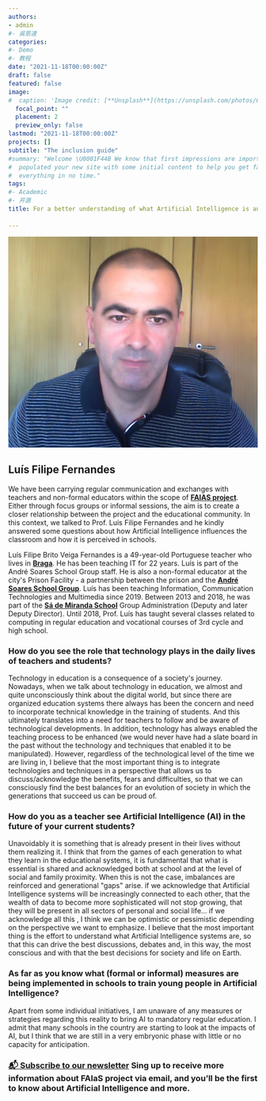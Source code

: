 ```yaml
---
authors:
- admin
#- 吳恩達
categories:
#- Demo
#- 教程
date: "2021-11-18T00:00:00Z"
draft: false
featured: false
image:
#  caption: 'Image credit: [**Unsplash**](https://unsplash.com/photos/CpkOjOcXdUY)'
  focal_point: ""
  placement: 2
  preview_only: false
lastmod: "2021-11-18T00:00:00Z"
projects: []
subtitle: "The inclusion guide"
#summary: "Welcome \U0001F44B We know that first impressions are important, so we've
#  populated your new site with some initial content to help you get familiar with
#  everything in no time."
tags:
#- Academic
#- 开源
title: For a better understanding of what Artificial Intelligence is and how it can be used (or misused) in education and training

---
```


![](Filipephoto.jpg)

## Luís Filipe Fernandes

We have been carrying  regular communication and exchanges with  teachers and non-formal educators within the scope of [**FAIAS project**](https://fosteringai.github.io/).
Either through focus groups or informal sessions, the aim is to create a closer relationship between the project and the educational community.
In this context, we talked to  Prof. Luis Filipe Fernandes and he kindly answered  some questions about how Artificial Intelligence influences the classroom and how it is perceived in schools.
 
Luís Filipe Brito Veiga Fernandes is a 49-year-old Portuguese teacher who lives in [**Braga**](https://www.cm-braga.pt/en). He has been teaching IT for 22 years. Luís is part of the André Soares School Group staff. He is also a non-formal educator at the city's Prison Facility - a partnership between the prison and the [**André Soares School Group**](https://www.aeandresoares.pt/).
Luís has been teaching Information, Communication Technologies and Multimedia since 2019. Between 2013 and 2018, he was part of the [**Sá de Miranda School**](https://www.colegiosademiranda.com/) Group Administration (Deputy and later Deputy Director). Until 2018, Prof. Luís has taught several classes related to computing in regular education and vocational courses of 3rd cycle and high school.
 
### How do you see the role that technology plays in  the daily lives of teachers and students?


Technology in education is a consequence of a society's journey.
Nowadays, when we talk about technology in education, we  almost and quite unconsciously think about the digital world, but since there are organized education systems there always has been the concern and need to incorporate technical knowledge in the training of students. And this ultimately translates into a need for teachers to follow and be aware of technological developments. In addition, technology has always enabled the teaching process to be enhanced (we would never have had a slate board in the past without the technology and techniques that enabled it to be manipulated).
However, regardless of the technological level of the time we are living in, I believe that the most important thing is to integrate technologies and techniques in a perspective that allows us to discuss/acknowledge the   benefits, fears and difficulties, so that we can consciously find the best balances for an evolution of society in which the generations that succeed us can be proud of.

 
### How do you as a teacher see Artificial Intelligence (AI) in the future of your current students?

Unavoidably it is  something that is already present in their lives without them realizing it. I think that from the games of each generation to what they learn in the educational systems, it is fundamental that what is essential is shared and acknowledged  both at school and at the level of social and family proximity. When this is not the case, imbalances are reinforced and generational "gaps" arise.
if we acknowledge that Artificial Intelligence systems will be increasingly connected to each other, that the wealth of data to become more sophisticated will not stop growing, that they will be present in all sectors of personal and social life... if we acknowledge  all this , I think we can be optimistic or pessimistic depending on the perspective we want to emphasize. I believe that the most important thing is the effort to understand what Artificial Intelligence systems are, so that this can drive the best discussions, debates and, in this way, the most conscious and with that  the best decisions for society and life on Earth.


 

### As far as you know what (formal or informal) measures are being implemented in schools to train young people in Artificial Intelligence?

Apart from some individual initiatives, I am unaware of any measures or strategies regarding this reality to bring AI to mandatory regular education. I admit that many schools in the country are starting to look at the impacts of AI, but I think that we are still in a very embryonic phase with little or no capacity for anticipation.
 



### [📬 Subscribe to our newsletter](http://eepurl.com/hLgTQz) Sing up to receive more information about FAIaS project via email, and you’ll be the first to know about Artificial Intelligence and more.




